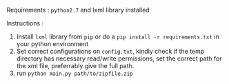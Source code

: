 Requirements :
  `python2.7` and lxml library installed

Instructions : 
  1. Install `lxml` library from `pip` or do a `pip install -r requirements.txt` in your python environment
  2. Set correct configurations on `config.txt`, kindly check if the temp directory has necessary read/write permissions, set the correct path for the xml file, preferrably give the full path.
  2. run `python main.py path/to/zipfile.zip`

